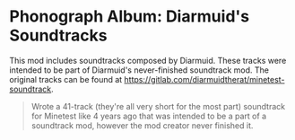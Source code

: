 # Phonograph Album: Diarmuid's Soundtracks

This mod includes soundtracks composed by Diarmuid. These tracks were intended to be part of Diarmuid's never-finished soundtrack mod. The original tracks can be found at <https://gitlab.com/diarmuidtherat/minetest-soundtrack>.

> Wrote a 41-track (they're all very short for the most part) soundtrack for Minetest like 4 years ago that was intended to be a part of a soundtrack mod, however the mod creator never finished it.
